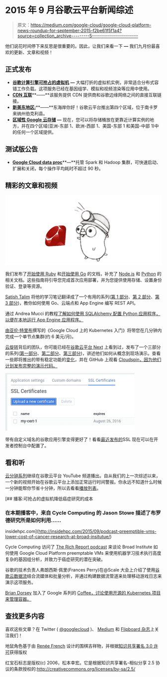 # 2015 年 9 月谷歌云平台新闻综述

> 原文：<https://medium.com/google-cloud/google-cloud-platform-news-roundup-for-september-2015-f2be61f5f1a4?source=collection_archive---------5----------------------->

他们说花时间停下来反思是很重要的。因此，让我们来看一下 **—** 我们九月份最喜欢的更新、文章和视频！

## 正式发布

*   [**谷歌计算引擎可抢占的虚拟机**](http://googlecloudplatform.blogspot.com/2015/09/Compute-Engine-Preemptible-VMs-now-generally-available.html) **—** 大幅打折的虚拟机实例，非常适合分布式容错工作负载。这项服务已经在基因组学、模拟和视频渲染等应用中使用。
*   [**CDN 互联**](http://googlecloudplatform.blogspot.com/2015/09/push-google-cloud-origin-content-out-to-users.html)**——**该服务提供 CDN 提供商和谷歌边缘网络之间的直接互联链接。
*   [**新美东地区:**](http://googlecloudplatform.blogspot.com/2015/10/Bringing-Google-Cloud-Platform-closer-to-more-people-and-businesses.html)**——**东海岸你好！谷歌云平台推出第四个区域，位于南卡罗来纳州伯克利县。
*   [**区域性 Google 云存储**](http://googlecloudplatform.blogspot.com/2015/10/Bringing-Google-Cloud-Platform-closer-to-more-people-and-businesses.html) **—** 现在，您可以将存储桶放在更靠近计算实例的地方，并在四个区域(亚洲-东部 1、欧洲-西部 1、美国-东部 1 和美国-中部 1)中的任何一个区域提供。

## 测试版公告

*   [**Google Cloud data proc**](http://googlecloudplatform.blogspot.com/2015/09/Google-Cloud-Dataproc-Making-Spark-and-Hadoop-Easier-Faster-and-Cheaper.html)**—**托管 Spark 和 Hadoop 集群，可快速启动、扩展和关闭，每个操作平均耗时不超过 90 秒。

## 精彩的文章和视频

![](img/e2d61b3768d86cc72158a559e68c1c7a.png)

我们发布了[开始使用 Ruby](https://cloud.google.com/ruby/) 和[开始使用 Go](https://cloud.google.com/go/) 的文档，补充了 [Node.js](https://cloud.google.com/nodejs/) 和 [Python](https://cloud.google.com/python/) 的相关文档。这些指南将引导您完成首次应用部署，并为您提供使用存储、设置身份验证、登录等资源。

[Satish Talim](/@IndianGuru) 将他的学习笔记翻译成了一个有用的系列([第 1 部分](/google-cloud/go-cloud-endpoints-and-app-engine-19d290dafda3)、[第 2 部分](/google-cloud/go-cloud-endpoints-and-app-engine-e3413c01c484)、[第 3 部分](/google-cloud/go-cloud-endpoints-and-app-engine-64d1c78bea82))，教你如何使用 Go、云端点和 App Engine 编写 REST API。

通过 Andrea Mucci 的教程[了解如何使用 SQLAlchemy 配置 Python 应用程序，以便在本地运行 App Engine 应用程序。](/pixel-heart/sqlalchemy-google-app-engine-mysql-mac-osx-5b5189410509)

[由](/@tribou/getting-started-with-google-cloud-55937aa6b9)[亚伦·特里布](/@tribou)撰写的《Google Cloud 上的 Kubernetes 入门》将带您在几分钟内完成一个单节点集群(约 6 美元/月)。

[云旋转](https://twitter.com/googlecloudspin)背后的团队，你可能已经在[谷歌云平台 Next](https://cloudplatformonline.com/NEXT_Google_Cloud_Platform_Experience_Home.html) 上看到过，发布了一个三部分的系列([第一部分](http://googlecloudplatform.blogspot.com/2015/09/Cloud-Spin-Part-1-180-degree-animations-on-Google-Cloud-Platform.html)、[第二部分](http://googlecloudplatform.blogspot.com/2015/09/cloud-spin-part-2-building-mobile-apps-to-orchestrate-video-recording.html)、[第三部分](http://googlecloudplatform.blogspot.com/2015/10/Cloud-Spin-Part-3-processing-video-using-Google-Cloud-Platform-services.html))，讲述他们如何从概念到现场演示。查看一些即将推出的带有稳定功能的[变化](https://twitter.com/bretmcg/status/649404622839382017)，并在 GitHub 上观看 [Cloudspin，因为他们计划发布完整的演示代码。](https://github.com/cloudspin/cloudspin)

![](img/ba6fad2296ab1160d3ae1f8e136e220c.png)

带有自定义域名的谷歌应用引擎变得更好了！看看[最近发布的](https://groups.google.com/forum/#!msg/google-appengine/ge-qFsFgtHM/EVEIJD0vBAAJ)SSL 现在可以在开发者控制台中配置了。

## 看和听

[云分钟系列](https://www.youtube.com/playlist?list=PLIivdWyY5sqIij_cgINUHZDMnGjVx3rxi)继续在谷歌云平台 YouTube 频道播出。自从我们的上一次综述以来，一个新的视频开始在谷歌云平台上添加正常运行时间警报。你永远不知道什么时候一分钟能帮你节省十分钟，所以去看看[播放列表](https://www.youtube.com/playlist?list=PLIivdWyY5sqIij_cgINUHZDMnGjVx3rxi)。

[](http://insidehpc.com/2015/09/podcast-preemptible-vms-lower-cost-of-cancer-research-at-broad-insitutue/) [## 播客:可抢占的虚拟机降低癌症研究的成本

### 在本期播客中，来自 Cycle Computing 的 Jason Stowe 描述了布罗德研究所是如何利用……

insidehpc.com](http://insidehpc.com/2015/09/podcast-preemptible-vms-lower-cost-of-cancer-research-at-broad-insitutue/) 

Cycle Computing 访问了 [The Rich Report podcast](http://insidehpc.com/2015/09/podcast-preemptible-vms-lower-cost-of-cancer-research-at-broad-insitutue/) 来谈论 Broad Institute 如何使用 Google Cloud Platform preemptable VMs 来使用机器学习技术执行高度复杂的基因组分析，并致力于癌症研究的潜在突破。

谷歌的技术负责人弗朗西斯·佩里(Frances Perry)在@Scale 大会上介绍了使用[谷歌云数据流](https://cloud.google.com/dataflow/)结合流媒体和批量分析，并通过构建数据流管道来处理移动游戏日志来演示这项服务。

[Brian Dorsey](https://twitter.com/briandorsey) 加入了 Google 系列的 [Coffee，讨论使用开源的 Kubernetes 项目来管理容器。](http://goo.gl/HZcIYc)

## 查找更多内容

喜欢这些文章？在 Twitter ( [@googlecloud](https://twitter.com/googlecloud) )、 [Medium](https://medium.com/google-cloud) 和 [Flipboard 杂志](https://flipboard.com/@googlecloud/google-cloud-platform-lfoqja31y)上关注我们！

地鼠角色基于由 [Renée French](http://reneefrench.blogspot.com/) 设计的围棋吉祥物，并根据[知识共享署名 3.0 许可](http://creativecommons.org/licenses/by/3.0/us/)获得版权

红宝石标志是版权(c) 2006，松本幸宏。它是根据知识共享署名-相似分享 2.5 协议的条款授权的:http://creativecommons.org/licenses/by-sa/2.5/